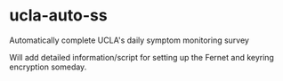 # ucla-auto-ss
Automatically complete UCLA's daily symptom monitoring survey

Will add detailed information/script for setting up the Fernet and keyring encryption someday.
